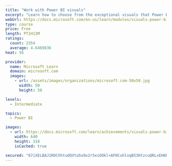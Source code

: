 ```yaml
---
title: "Work with Power BI visuals"
excerpt: "Learn how to choose from the exceptional visuals that Power BI makes available to you. Formatting visuals will direct the user’s attention to exactly where you want it, while helping to make the visual easier to read and interpret. You will also learn about how to use key performance indicators (KPIs)."
webUrl: https://docs.microsoft.com/en-us/learn/modules/visuals-power-bi/
type: course
price: Free
length: PT1H13M
ratings:
  count: 2354
  average: 4.6469836
heat: 56

provider:
  name: Microsoft Learn
  domain: microsoft.com
  images:
    - url: /assets/images/organizations/microsoft.com-50x50.jpg
      width: 50
      height: 50

levels:
  - Intermediate

topics:
  - Power BI

images:
  - url: https://docs.microsoft.com/learn/achievements/visuals-power-bi-social.png
    width: 640
    height: 318
    isCached: true

secured: "67iXELBAJ1ROChhtudQVta5x0x2r5eiOOkl+AFNluhloqB53HtzcuQRLxEH6R6zdDU4M6SkWPS7cXU3ca7xye68Z4GKvwg28xVZaw5cZwu4DJCKImUHSgS+gmRsvsoKWmVed/NnCeykeWt5S0cvmmKpDn0NnPFQ12fm4WwbaJZ5QBY7/miX/gFyg/XepMS5dfBRgXuci9SQRi1Rqj+5VTPZcTCxLJw898cuZJQSdDV88Fcl6x26yHF5PDrSrNuHxURa9Sn42ZHgzkCh9k8Se2bEuCd4ff5IFbXLLRJ2Np7Lswkn+HmSZIj1nDKHn6WxqwpFlibvGAY9bL762iTNUhvfKf3c7CRtRcP/tQfJpgaFeNLFYUS1BuLkXFjGMvU278ZdO5CsmMSBdzVCMmd7b1J1CYSDhlAngauopiysIV7o=;gErZBHKuVvLkUoCjPWYuBA=="
---
```


